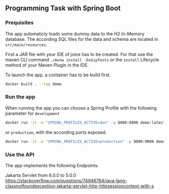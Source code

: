 ## Programming Task with Spring Boot 


### Prequisites 

The app automaticly loads some dummy data to the H2 In-Memory database. The according SQL files for the data and schema are located in `src/main/resources`. 

First a JAR file with your IDE of joice has to be created. For that use the maven CLI command `./mvnw install -DskipTests` or the `install` Lifecycle method of your Maven Plugin in the IDE. 

To launch the app, a container has to be build first.  

```bash 
docker build . --tag demo
```

### Run the app 

When running the app you can choose a Spring Profile with the following parameter for `development`
```bash
docker run -it -e "SPRING_PROFILES_ACTIVE=dev" -p 8000:8000 demo:latest
```

or `production`, with the according ports exposed. 

```bash
docker run -it -e "SPRING_PROFILES_ACTIVE=production" -p 9000:9000 demo:latest
```

### Use the API 

The app implements the following Endpoints. 



Jakarta Servlet from 6.0.0 to 5.0.0 
https://stackoverflow.com/questions/74946784/java-lang-classnotfoundexception-jakarta-servlet-http-httpsessioncontext-with-s